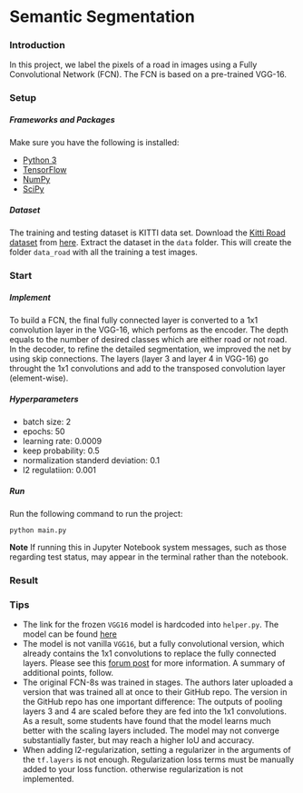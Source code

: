# Semantic Segmentation
### Introduction
In this project, we label the pixels of a road in images using a Fully Convolutional Network (FCN). The FCN is based on a pre-trained VGG-16. 

### Setup
##### Frameworks and Packages
Make sure you have the following is installed:
 - [Python 3](https://www.python.org/)
 - [TensorFlow](https://www.tensorflow.org/)
 - [NumPy](http://www.numpy.org/)
 - [SciPy](https://www.scipy.org/)
##### Dataset
The training and testing dataset is KITTI data set. Download the [Kitti Road dataset](http://www.cvlibs.net/datasets/kitti/eval_road.php) from [here](http://www.cvlibs.net/download.php?file=data_road.zip).  Extract the dataset in the `data` folder.  This will create the folder `data_road` with all the training a test images.

### Start
##### Implement
To build a FCN, the final fully connected layer is converted to a 1x1 convolution layer in the VGG-16, which perfoms as the encoder. The depth equals to the number of desired classes which are either road or not road. In the decoder, to refine the detailed segmentation, we improved the net by using skip connections. The layers (layer 3 and layer 4 in VGG-16) go throught the 1x1 convolutions and add to the transposed convolution layer (element-wise). 

##### Hyperparameters
- batch size: 2
- epochs: 50
- learning rate: 0.0009
- keep probability: 0.5
- normalization standerd deviation: 0.1
- l2 regulatiion: 0.001

##### Run
Run the following command to run the project:
```
python main.py
```
**Note** If running this in Jupyter Notebook system messages, such as those regarding test status, may appear in the terminal rather than the notebook.

### Result

 
 ### Tips
- The link for the frozen `VGG16` model is hardcoded into `helper.py`.  The model can be found [here](https://s3-us-west-1.amazonaws.com/udacity-selfdrivingcar/vgg.zip)
- The model is not vanilla `VGG16`, but a fully convolutional version, which already contains the 1x1 convolutions to replace the fully connected layers. Please see this [forum post](https://discussions.udacity.com/t/here-is-some-advice-and-clarifications-about-the-semantic-segmentation-project/403100/8?u=subodh.malgonde) for more information.  A summary of additional points, follow. 
- The original FCN-8s was trained in stages. The authors later uploaded a version that was trained all at once to their GitHub repo.  The version in the GitHub repo has one important difference: The outputs of pooling layers 3 and 4 are scaled before they are fed into the 1x1 convolutions.  As a result, some students have found that the model learns much better with the scaling layers included. The model may not converge substantially faster, but may reach a higher IoU and accuracy. 
- When adding l2-regularization, setting a regularizer in the arguments of the `tf.layers` is not enough. Regularization loss terms must be manually added to your loss function. otherwise regularization is not implemented.
 
